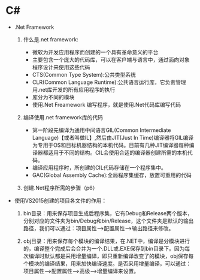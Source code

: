 # C#

- .Net Framework

	1. 什么是.net framework:
		
		- 微软为开发应用程序而创建的一个具有革命意义的平台
		- 主要包含一个庞大的代码库，可以在客户端与语言中，通过面向对象程序设计来使用这些代码 
		- CTS(Common Type System):公共类型系统 
		- CLR(Common Language Runtime):公共语言运行库，它负责管理用.net库开发的所有应用程序的执行
		- 库分为不同的模块
		- 使用.Net Freamework 编写程序，就是使用.Net代码库编写代码
		
	2. 编译使用.net framework库的代码 
	    
		- 第一阶段先编译为通用中间语言GIL(Common Intermediate Language)【或者叫做IL】,然后由JIT(Just In Time)编译器将GIL编译为专用于OS和目标机器结构的本机代码。目前有几种JIT编译器每种编译器都适用于不同的结构。CIL会使用合适的编译器创建所需的本机代码。
		- 编译应用程序时，所创建的CIL代码存储在一个程序集中。
		- GAC(Global Assembly Cache):全局程序集缓存，放置可重用的代码

	3. 创建.Net程序所需的步骤（p6）
	
- 使用VS2015创建的项目各文件的作用：
	
	1. bin目录：用来保存项目生成后程序集，它有Debug和Release两个版本，分别对应的文件夹为bin/Debug和bin/Release，这个文件夹是默认的输出路径，我们可以通过：项目属性—>配置属性—>输出路径来修改。
	
	2. obj目录：用来保存每个模块的编译结果，在.NET中，编译是分模块进行的，编译整个完成后会合并为一个.DLL或.EXE保存到bin目录下。因为每次编译时默认都是采用增量编译，即只重新编译改变了的模块，obj保存每个模块的编译结果，用来加快编译速度。是否采用增量编译，可以通过：项目属性—>配置属性—>高级—>增量编译来设置。 
